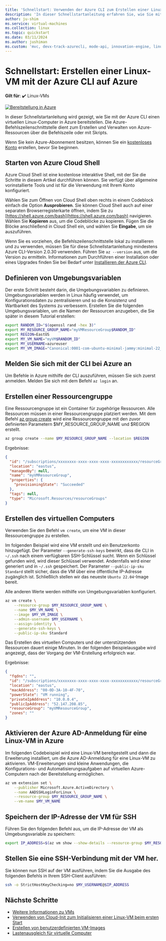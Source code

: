 ```yaml
---
title: 'Schnellstart: Verwenden der Azure CLI zum Erstellen einer Linux-VM'
description: 'In dieser Schnellstartanleitung erfahren Sie, wie Sie mit Azure CLI einen virtuellen Linux-Computer erstellen.'
author: ju-shim
ms.service: virtual-machines
ms.collection: linux
ms.topic: quickstart
ms.date: 03/11/2024
ms.author: jushiman
ms.custom: 'mvc, devx-track-azurecli, mode-api, innovation-engine, linux-related-content'
---
```


# Schnellstart: Erstellen einer Linux-VM mit der Azure CLI auf Azure

**Gilt für**: :heavy_check_mark: Linux-VMs

[![Bereitstellung in Azure](https://aka.ms/deploytoazurebutton)](https://go.microsoft.com/fwlink/?linkid=2262692)

In dieser Schnellstartanleitung wird gezeigt, wie Sie mit der Azure CLI einen virtuellen Linux-Computer in Azure bereitstellen. Die Azure-Befehlszeilenschnittstelle dient zum Erstellen und Verwalten von Azure-Ressourcen über die Befehlszeile oder mit Skripts.

Wenn Sie kein Azure-Abonnement besitzen, können Sie ein [kostenloses Konto](https://azure.microsoft.com/free/?WT.mc_id=A261C142F) erstellen, bevor Sie beginnen.

## Starten von Azure Cloud Shell

Azure Cloud Shell ist eine kostenlose interaktive Shell, mit der Sie die Schritte in diesem Artikel durchführen können. Sie verfügt über allgemeine vorinstallierte Tools und ist für die Verwendung mit Ihrem Konto konfiguriert. 

Wählen Sie zum Öffnen von Cloud Shell oben rechts in einem Codeblock einfach die Option **Ausprobieren**. Sie können Cloud Shell auch auf einer separaten Browserregisterkarte öffnen, indem Sie zu [https://shell.azure.com/bash](https://shell.azure.com/bash) navigieren. Wählen Sie **Kopieren** aus, um die Codeblöcke zu kopieren. Fügen Sie die Blöcke anschließend in Cloud Shell ein, und wählen Sie **Eingabe**, um sie auszuführen.

Wenn Sie es vorziehen, die Befehlszeilenschnittstelle lokal zu installieren und zu verwenden, müssen Sie für diese Schnellstartanleitung mindestens Azure CLI-Version 2.0.30 verwenden. Führen Sie `az --version` aus, um die Version zu ermitteln. Informationen zum Durchführen einer Installation oder eines Upgrades finden Sie bei Bedarf unter [Installieren der Azure CLI]( /cli/azure/install-azure-cli).

## Definieren von Umgebungsvariablen

Der erste Schritt besteht darin, die Umgebungsvariablen zu definieren. Umgebungsvariablen werden in Linux häufig verwendet, um Konfigurationsdaten zu zentralisieren und so die Konsistenz und Wartbarkeit des Systems zu verbessern. Erstellen Sie die folgenden Umgebungsvariablen, um die Namen der Ressourcen anzugeben, die Sie später in diesem Tutorial erstellen:

```bash
export RANDOM_ID="$(openssl rand -hex 3)"
export MY_RESOURCE_GROUP_NAME="myVMResourceGroup$RANDOM_ID"
export REGION=EastUS
export MY_VM_NAME="myVM$RANDOM_ID"
export MY_USERNAME=azureuser
export MY_VM_IMAGE="Canonical:0001-com-ubuntu-minimal-jammy:minimal-22_04-lts-gen2:latest"
```

## Melden Sie sich mit der CLI bei Azure an

Um Befehle in Azure mithilfe der CLI auszuführen, müssen Sie sich zuerst anmelden. Melden Sie sich mit dem Befehl `az login` an.

## Erstellen einer Ressourcengruppe

Eine Ressourcengruppe ist ein Container für zugehörige Ressourcen. Alle Ressourcen müssen in einer Ressourcengruppe platziert werden. Mit dem Befehl [az group create](/cli/azure/group) wird eine Ressourcengruppe mit den zuvor definierten Parametern $MY_RESOURCE_GROUP_NAME und $REGION erstellt.

```bash
az group create --name $MY_RESOURCE_GROUP_NAME --location $REGION
```

Ergebnisse:

<!-- expected_similarity=0.3 -->
```json
{
  "id": "/subscriptions/xxxxxxxx-xxxx-xxxx-xxxx-xxxxxxxxxxxx/resourceGroups/myVMResourceGroup",
  "location": "eastus",
  "managedBy": null,
  "name": "myVMResourceGroup",
  "properties": {
    "provisioningState": "Succeeded"
  },
  "tags": null,
  "type": "Microsoft.Resources/resourceGroups"
}
```

## Erstellen des virtuellen Computers

Verwenden Sie den Befehl `vm create`, um eine VM in dieser Ressourcengruppe zu erstellen. 

Im folgenden Beispiel wird eine VM erstellt und ein Benutzerkonto hinzugefügt. Der Parameter `--generate-ssh-keys` bewirkt, dass die CLI in `~/.ssh` nach einem verfügbaren SSH-Schlüssel sucht. Wenn ein Schlüssel gefunden wird, wird dieser Schlüssel verwendet. Andernfalls wird einer generiert und in `~/.ssh` gespeichert. Der Parameter `--public-ip-sku Standard` stellt sicher, dass die VM über eine öffentliche IP-Adresse zugänglich ist. Schließlich stellen wir das neueste `Ubuntu 22.04`-Image bereit.

Alle anderen Werte werden mithilfe von Umgebungsvariablen konfiguriert.

```bash
az vm create \
    --resource-group $MY_RESOURCE_GROUP_NAME \
    --name $MY_VM_NAME \
    --image $MY_VM_IMAGE \
    --admin-username $MY_USERNAME \
    --assign-identity \
    --generate-ssh-keys \
    --public-ip-sku Standard
```

Das Erstellen des virtuellen Computers und der unterstützenden Ressourcen dauert einige Minuten. In der folgenden Beispielausgabe wird angezeigt, dass der Vorgang der VM-Erstellung erfolgreich war.

Ergebnisse:
<!-- expected_similarity=0.3 -->
```json
{
  "fqdns": "",
  "id": "/subscriptions/xxxxxxxx-xxxx-xxxx-xxxx-xxxxxxxxxxxx/resourceGroups/myVMResourceGroup/providers/Microsoft.Compute/virtualMachines/myVM",
  "location": "eastus",
  "macAddress": "00-0D-3A-10-4F-70",
  "powerState": "VM running",
  "privateIpAddress": "10.0.0.4",
  "publicIpAddress": "52.147.208.85",
  "resourceGroup": "myVMResourceGroup",
  "zones": ""
}
```

## Aktivieren der Azure AD-Anmeldung für eine Linux-VM in Azure

Im folgenden Codebeispiel wird eine Linux-VM bereitgestellt und dann die Erweiterung installiert, um die Azure AD-Anmeldung für eine Linux-VM zu aktivieren. VM-Erweiterungen sind kleine Anwendungen, die Konfigurations- und Automatisierungsaufgaben auf virtuellen Azure-Computern nach der Bereitstellung ermöglichen.

```bash
az vm extension set \
    --publisher Microsoft.Azure.ActiveDirectory \
    --name AADSSHLoginForLinux \
    --resource-group $MY_RESOURCE_GROUP_NAME \
    --vm-name $MY_VM_NAME
```

## Speichern der IP-Adresse der VM für SSH

Führen Sie den folgenden Befehl aus, um die IP-Adresse der VM als Umgebungsvariable zu speichern:

```bash
export IP_ADDRESS=$(az vm show --show-details --resource-group $MY_RESOURCE_GROUP_NAME --name $MY_VM_NAME --query publicIps --output tsv)
```

## Stellen Sie eine SSH-Verbindung mit der VM her.

<!--## Export the SSH configuration for use with SSH clients that support OpenSSH & SSH into the VM.
Log in to Azure Linux VMs with Azure AD supports exporting the OpenSSH certificate and configuration. That means you can use any SSH clients that support OpenSSH-based certificates to sign in through Azure AD. The following example exports the configuration for all IP addresses assigned to the VM:-->

<!--
```bash
yes | az ssh config --file ~/.ssh/config --name $MY_VM_NAME --resource-group $MY_RESOURCE_GROUP_NAME
```
-->

Sie können nun SSH auf der VM ausführen, indem Sie die Ausgabe des folgenden Befehls in Ihrem SSH-Client ausführen:

```bash
ssh -o StrictHostKeyChecking=no $MY_USERNAME@$IP_ADDRESS
```

## Nächste Schritte

* [Weitere Informationen zu VMs](../index.yml)
* [Verwenden von Cloud-Init zum Initialisieren einer Linux-VM beim ersten Start](tutorial-automate-vm-deployment.md)
* [Erstellen von benutzerdefinierten VM-Images](tutorial-custom-images.md)
* [Lastenausgleich für virtuelle Computer](../../load-balancer/quickstart-load-balancer-standard-public-cli.md)
